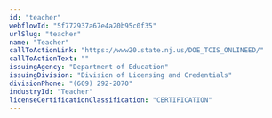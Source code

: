 ```yaml
---
id: "teacher"
webflowId: "5f772937a67e4a20b95c0f35"
urlSlug: "teacher"
name: "Teacher"
callToActionLink: "https://www20.state.nj.us/DOE_TCIS_ONLINEED/"
callToActionText: ""
issuingAgency: "Department of Education"
issuingDivision: "Division of Licensing and Credentials"
divisionPhone: "(609) 292-2070"
industryId: "Teacher"
licenseCertificationClassification: "CERTIFICATION"
---
```

